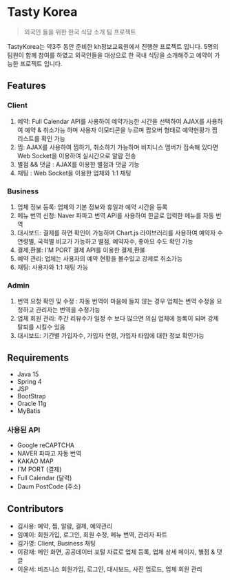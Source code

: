 # Tasty Korea

> 외국인 들을 위한 한국 식당 소개 팀 프로젝트

TastyKorea는 약3주 동안 준비한 kh정보교육원에서 진행한 프로젝트 입니다. 5명의 팀원이 함께 참여를 하였고 외국인들을 대상으로 한 국내 식당을 소개해주고 예약이 가능한 프로젝트 입니다.

## Features

### Client

1. 예약: Full Calendar API를 사용하여 예약가능한 시간을 선택하여 AJAX를 사용하여 예약 & 취소가능 하며 사용자 이모티콘을 누르며 팝오버 형태로 예약현황가 찜 리스트를 확인 가능
2. 찜: AJAX를 사용하여 찜하기, 취소하기 가능하며 비지니스 멤버가 접속해 있다면 Web Socket을 이용하여 실시간으로 알람 전송
3. 별점 && 댓글 : AJAX를 이용한 별점과 댓글 기능
4. 채팅 : Web Socket을 이용한 업체와 1:1 채팅

### Business

1. 업체 정보 등록: 업체의 기본 정보와 휴일과 예약 시간을 등록
2. 메뉴 번역 신청: Naver 파파고 번역 API를 사용하여 한글로 입력한 메뉴를 자동 번역
3. 대시보드: 결제를 하면 확인이 가능하며 Chart.js 라이브러리를 사용하여 예약자 수 연령별, 국적별 비교가 가능하고 별점, 예약자수, 좋아요 수도 확인 가능
4. 결제,환불: I'M PORT 결제 API를 이용한 결제,환불
5. 예약 관리: 업체는 사용자의 예약 현황을 볼수있고 강제로 취소가능
6. 채팅: 사용자와 1:1 채팅 가능

### Admin

1. 번역 요청 확인 및 수정 : 자동 번역이 마음에 들지 않는 경우 업체는 번역 수정을 요청하고 관리자는 번역을 수정가능
2. 업체 회원 관리: 주간 리뷰수가 일정 수 보다 많으면 의심 업체에 등록이 되며 강제 탈퇴를 시킬수 있음
3. 대시보드: 기간별 가입자수, 가입자 연령, 가입자 타입에 대한 정보 확인가능

## Requirements

- Java 15
- Spring 4
- JSP
- BootStrap
- Oracle 11g
- MyBatis

### 사용된 API

- Google reCAPTCHA
- NAVER 파파고 자동 번역
- KAKAO MAP
- I`M PORT (결제)
- Full Calendar (달력)
- Daum PostCode (주소)

## Contributors

- 김사용: 예약, 찜, 알람, 결제, 예약관리
- 임예이: 회원가입, 로그인, 회원 수정, 메뉴 번역, 관리자 파트
- 김가영: Client, Business 채팅
- 이광재: 메인 화면, 공공데이터 포털 자료로 업체 등록, 업체 상세 페이지, 별점 & 댓글
- 이윤서: 비즈니스 회원가입, 로그인, 대시보드, 사진 업로드, 업체 회원 관리
